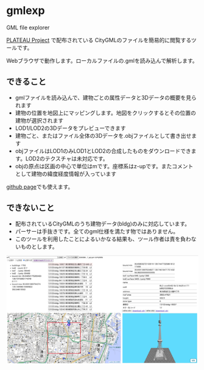 # gmlexp
GML file explorer

[PLATEAU Project](https://www.mlit.go.jp/plateau/) で配布されている CityGMLのファイルを簡易的に閲覧するツールです。 

Webブラウザで動作します。ローカルファイルの.gmlを読み込んで解析します。

## できること

 - gmlファイルを読み込んで、建物ごとの属性データと3Dデータの概要を見られます
 - 建物の位置を地図上にマッピングします。地図をクリックするとその位置の建物が選択されます
 - LOD1/LOD2の3Dデータをプレビューできます
 - 建物ごと、またはファイル全体の3Dデータを.objファイルとして書き出せます
 - objファイルはLOD1のみLOD1とLOD2の合成したものをダウンロードできます。LOD2のテクスチャは未対応です。
 - objの原点は区画の中心で単位はmです。座標系はz-upです。またコメントとして建物の緯度経度情報が入っています
 
[github page](https://wakufactory.github.io/gmlexp/index.html)でも使えます。

## できないこと

 - 配布されているCityGMLのうち建物データ(bldg)のみに対応しています。
 - パーサーは手抜きです。全てのgml仕様を満たす物ではありません。
 - このツールを利用したことによるいかなる結果も、ツール作者は責を負わないものとします。

![screen](screen.jpg)
